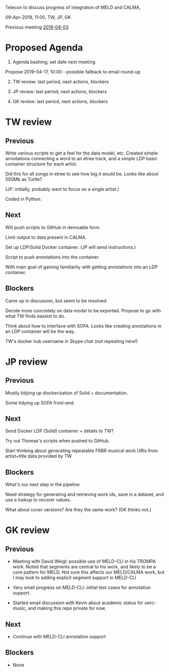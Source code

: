 Telecon to discuss progress of integration of MELD and CALMA, 

09-Apr-2019, 11:00, TW, JP, GK

Previous meeting [2019-04-03](https://github.com/oerc-music/meld-calma/blob/master/notes/planning/20190403-meeting.md)


# Proposed Agenda

1. Agenda bashing; set date next meeting

Propose 2019-04-17, 10:00 - possible fallback to email round-up

2. TW review: last period, next actions, blockers

3. JP review: last period, next actions, blockers

4. GK review: last period, next actions, blockers


# TW review

## Previous

Write various scripts to get a feel for the data model, etc.  Created simple annotations connecting a word to an etree track, and a simple LDP basic container structure for each artist.

Did this for all songs in etree to see how big it would be.  Looks like about 500Mb as Turtle?

(JP: initially, probably want to focus on a single artist.)

Coded in Python.

## Next

Will push scripts to GitHub in demoable form.

Limit output to data present in CALMA.

Set up LDP/Solid Docker container.  (JP will send instructions.)

Script to push annotations into the container.

With main goal of gaining familiarity with getting annotations into an LDP container.

## Blockers

Came up in discussion, but seem to be resolved:

Decide more concretely on data model to be exported.  Propose to go with what TW finds easiest to do.

Think about how to interface with SOFA.  Looks like creating annotations in an LDP container will be the way.

TW's docker hub username in Skype chat (not repeating here!)


# JP review

## Previous

Mostly tidying up diockerization of Solid + documentation.

Some tidying up SOFA front-end.

## Next

Send Docker LDP (Solid) container + details to TW?

Try out Thomas's scripts when pushed to GitHub.

Start thinking about generating repeatable FRBR musical work URIs from artist+title data provided by TW.


## Blockers

What's our next step in the pipeline

Need strategy for generating and retrieving work ids, save in a dataset, and use a lookup to recover values.

What about cover versions?  Are they the same work?  (GK thinks not.)


# GK review

## Previous

- Meeting with David Weigl: possible use of MELD-CLI in his TROMPA work.  Noted that segments are central to his work, and likely to be a core pattern for MELD.  Not sure this affects our MELD/CALMA work, but I may look to adding explicit segment support in MELD-CLI 

- Very small progress on MELD-CLI: initial test cases for annotation support.

- Started email discussion with Kevin about academic status for oerc-music, and making this repo private for now.

## Next

- Continue with MELD-CLI annotation support

## Blockers

- None


